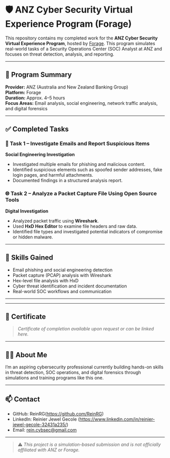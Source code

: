 # 🛡️ ANZ Cyber Security Virtual Experience Program (Forage)

This repository contains my completed work for the **ANZ Cyber Security Virtual Experience Program**, hosted by [Forage](https://www.theforage.com/). This program simulates real-world tasks of a Security Operations Center (SOC) Analyst at ANZ and focuses on threat detection, analysis, and reporting.

---

## 📌 Program Summary

**Provider:** ANZ (Australia and New Zealand Banking Group)  
**Platform:** Forage  
**Duration:** Approx. 4–5 hours  
**Focus Areas:** Email analysis, social engineering, network traffic analysis, and digital forensics

---

## ✅ Completed Tasks

### 📨 Task 1 – Investigate Emails and Report Suspicious Items
**Social Engineering Investigation**  
- Investigated multiple emails for phishing and malicious content.  
- Identified suspicious elements such as spoofed sender addresses, fake login pages, and harmful attachments.  
- Documented findings in a structured analysis report.

### 🌐 Task 2 – Analyze a Packet Capture File Using Open Source Tools
**Digital Investigation**  
- Analyzed packet traffic using **Wireshark**.  
- Used **HxD Hex Editor** to examine file headers and raw data.  
- Identified file types and investigated potential indicators of compromise or hidden malware.

---

## 🧠 Skills Gained

- Email phishing and social engineering detection  
- Packet capture (PCAP) analysis with Wireshark  
- Hex-level file analysis with HxD  
- Cyber threat identification and incident documentation  
- Real-world SOC workflows and communication

---
---

## 📄 Certificate

> *Certificate of completion available upon request or can be linked here.*

---

## 🙋‍♂️ About Me

I’m an aspiring cybersecurity professional currently building hands-on skills in threat detection, SOC operations, and digital forensics through simulations and training programs like this one.

---

## 📫 Contact

- GitHub: ReinRG(https://github.com/ReinRG)  
- LinkedIn: Reinier Jewel Gecole (https://www.linkedin.com/in/reinier-jewel-gecole-32431a235/)  
- Email: rein.cybsec@gmail.com

---

> ⚠️ *This project is a simulation-based submission and is not officially affiliated with ANZ or Forage.*

